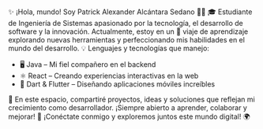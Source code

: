 ✨ ¡Hola, mundo! Soy Patrick Alexander Alcántara Sedano 👨‍💻
🎓 Estudiante de Ingeniería de Sistemas apasionado por la tecnología, el desarrollo de software y la innovación. Actualmente, estoy en un 🚀 viaje de aprendizaje explorando nuevas herramientas y perfeccionando mis habilidades en el mundo del desarrollo.
💡 Lenguajes y tecnologías que manejo:
- 🖥️ Java – Mi fiel compañero en el backend
- ⚛️ React – Creando experiencias interactivas en la web
- 🎯 Dart & Flutter – Diseñando aplicaciones móviles increíbles


📌 En este espacio, compartiré proyectos, ideas y soluciones que reflejan mi crecimiento como desarrollador. ¡Siempre abierto a aprender, colaborar y mejorar!
🔗 ¡Conéctate conmigo y exploremos juntos este mundo digital! 🌍
